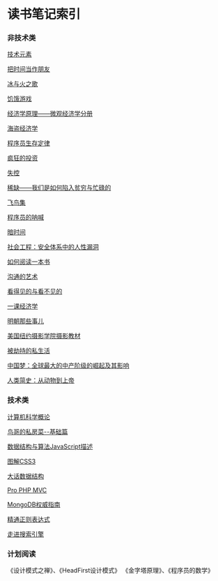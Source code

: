 读书笔记索引
====================

### 非技术类
[技术元素](rn000.md)

[把时间当作朋友](rn001.md)

[冰与火之歌](rn003.md)

[饥饿游戏](rn005.md)

[经济学原理——微观经济学分册](rn006.md)

[海盗经济学](rn007.md)

[程序员生存定律](rn008.md)

[疯狂的投资](rn009.md)

[失控](rn012.md)

[稀缺——我们是如何陷入贫穷与忙碌的](rn013.md)

[飞鸟集](rn014.md)

[程序员的呐喊](rn015.md)

[暗时间](rn016.md)

[社会工程：安全体系中的人性漏洞](rn017.md)

[如何阅读一本书](rn018.md)

[沟通的艺术](rn021.md)

[看得见的与看不见的](rn024.md)

[一课经济学](rn025.md)

[明朝那些事儿](rn026.md)

[美国纽约摄影学院摄影教材](rn028.md)

[被劫持的私生活](rn029.md)

[中国梦：全球最大的中产阶级的崛起及其影响](rn031.md)

[人类简史：从动物到上帝](rn032.md)

### 技术类
[计算机科学概论](rn002.md)

[鸟哥的私房菜--基础篇](rn004.md)

[数据结构与算法JavaScript描述](rn010.md)

[图解CSS3](rn011.md)

[大话数据结构](rn019.md)

[Pro PHP MVC](rn022.md)

[MongoDB权威指南](rn023.md)

[精通正则表达式](rn027.md)

[走进搜索引擎](rn030.md)

### 计划阅读

《设计模式之禅》、《HeadFirst设计模式》
《金字塔原理》、《程序员的数学》
